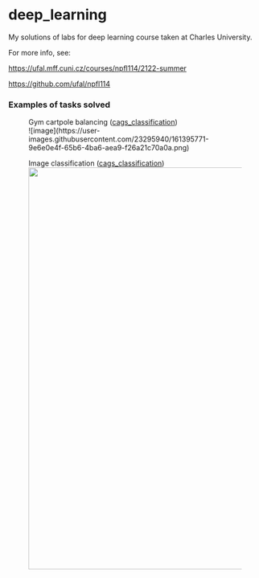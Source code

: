 # deep_learning
My solutions of labs for deep learning course taken at Charles University.

For more info, see:

https://ufal.mff.cuni.cz/courses/npfl114/2122-summer

https://github.com/ufal/npfl114


 <h3>Examples of tasks solved</h3>
 
 <figure>
  <figcaption>Gym cartpole balancing (<a href="https://github.com/butt-head/deep_learning/tree/main/labs/05/cags_classification">cags_classification</a>) </figcaption>
  ![image](https://user-images.githubusercontent.com/23295940/161395771-9e6e0e4f-65b6-4ba6-aea9-f26a21c70a0a.png)
</figure>

 
 
<figure>
  <figcaption>Image classification (<a href="https://github.com/butt-head/deep_learning/tree/main/labs/05/cags_classification">cags_classification</a>) </figcaption>
  <img src="https://user-images.githubusercontent.com/23295940/161394789-2d91058e-a92f-4367-b6d3-9a661d36aa46.png" width="800" height="800" />
</figure>
